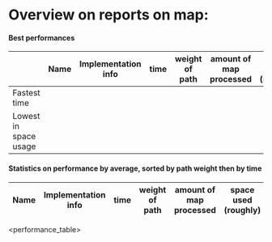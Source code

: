 # Overview on reports on map: <map>

#### Best performances
   
|   | Name | Implementation info | time | weight of path | amount of map processed | space used (roughly) |
|---|------|---------------------|------|----------------|-------------------------|----------------------|
| Fastest time <fastest>
| Lowest in space usage <cheapest>

#### Statistics on performance by average, sorted by path weight then by time

| Name | Implementation info | time | weight of path | amount of map processed | space used (roughly) |
|------|---------------------|------|----------------|-------------------------|----------------------|
<performance_table>

